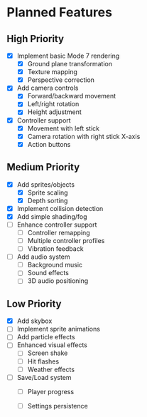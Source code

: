 # Planned Features

## High Priority
- [x] Implement basic Mode 7 rendering
  - [x] Ground plane transformation
  - [x] Texture mapping
  - [x] Perspective correction
- [x] Add camera controls
  - [x] Forward/backward movement
  - [x] Left/right rotation
  - [x] Height adjustment
- [x] Controller support
  - [x] Movement with left stick
  - [x] Camera rotation with right stick X-axis
  - [x] Action buttons

## Medium Priority
- [x] Add sprites/objects
  - [x] Sprite scaling
  - [x] Depth sorting
- [x] Implement collision detection
- [x] Add simple shading/fog
- [ ] Enhance controller support
  - [ ] Controller remapping
  - [ ] Multiple controller profiles
  - [ ] Vibration feedback
- [ ] Add audio system
  - [ ] Background music
  - [ ] Sound effects
  - [ ] 3D audio positioning

## Low Priority
- [x] Add skybox
- [ ] Implement sprite animations
- [ ] Add particle effects
- [ ] Enhanced visual effects
  - [ ] Screen shake
  - [ ] Hit flashes
  - [ ] Weather effects
- [ ] Save/Load system
  - [ ] Player progress
  - [ ] Settings persistence

